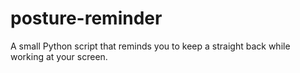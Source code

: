 # posture-reminder
A small Python script that reminds you to keep a straight back while working at your screen.
